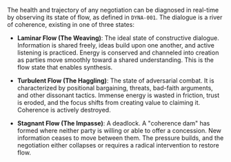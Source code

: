 The health and trajectory of any negotiation can be diagnosed in real-time by observing its state of flow, as defined in `DYNA-001`. The dialogue is a river of coherence, existing in one of three states:

*   **Laminar Flow (The Weaving)**: The ideal state of constructive dialogue. Information is shared freely, ideas build upon one another, and active listening is practiced. Energy is conserved and channeled into creation as parties move smoothly toward a shared understanding. This is the flow state that enables synthesis.

*   **Turbulent Flow (The Haggling)**: The state of adversarial combat. It is characterized by positional bargaining, threats, bad-faith arguments, and other dissonant tactics. Immense energy is wasted in friction, trust is eroded, and the focus shifts from creating value to claiming it. Coherence is actively destroyed.

*   **Stagnant Flow (The Impasse)**: A deadlock. A "coherence dam" has formed where neither party is willing or able to offer a concession. New information ceases to move between them. The pressure builds, and the negotiation either collapses or requires a radical intervention to restore flow.